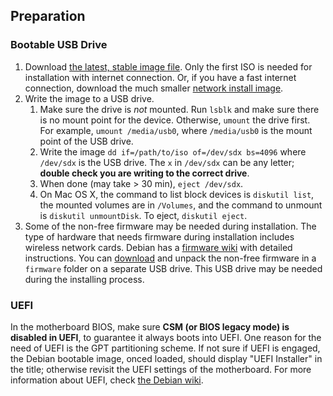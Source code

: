 ## Preparation

### Bootable USB Drive

1. Download [the latest, stable image file](http://www.debian.org/CD/http-ftp/#stable). Only the first ISO is needed for installation with internet connection. Or, if you have a fast internet connection, download the much smaller [network install image](https://www.debian.org/distrib/netinst).
2. Write the image to a USB drive.
    1. Make sure the drive is _not_ mounted. Run `lsblk` and make sure there is no mount point for the device. Otherwise, `umount` the drive first. For example, `umount /media/usb0`, where `/media/usb0` is the mount point of the USB drive.
    2. Write the image `dd if=/path/to/iso of=/dev/sdx bs=4096` where `/dev/sdx` is the USB drive. The `x` in `/dev/sdx` can be any letter; **double check you are writing to the correct drive**.
    3. When done (may take > 30 min), `eject /dev/sdx`.
    4. On Mac OS X, the command to list block devices is `diskutil list`, the mounted volumes are in `/Volumes`, and the command to unmount is `diskutil unmountDisk`. To eject, `diskutil eject`.
3. Some of the non-free firmware may be needed during installation. The type of hardware that needs firmware during installation includes wireless network cards. Debian has a [firmware wiki](https://wiki.debian.org/Firmware) with detailed instructions. You can [download](http://cdimage.debian.org/cdimage/unofficial/non-free/firmware/) and unpack the non-free firmware in a `firmware` folder on a separate USB drive. This USB drive may be needed during the installing process.

### UEFI

In the motherboard BIOS, make sure **CSM (or BIOS legacy mode) is disabled in UEFI**, to guarantee it always boots into UEFI. One reason for the need of UEFI is the GPT partitioning scheme. If not sure if UEFI is engaged, the Debian bootable image, onced loaded, should display "UEFI Installer" in the title; otherwise revisit the UEFI settings of the motherboard. For more information about UEFI, check [the Debian wiki](https://wiki.debian.org/UEFI). 
